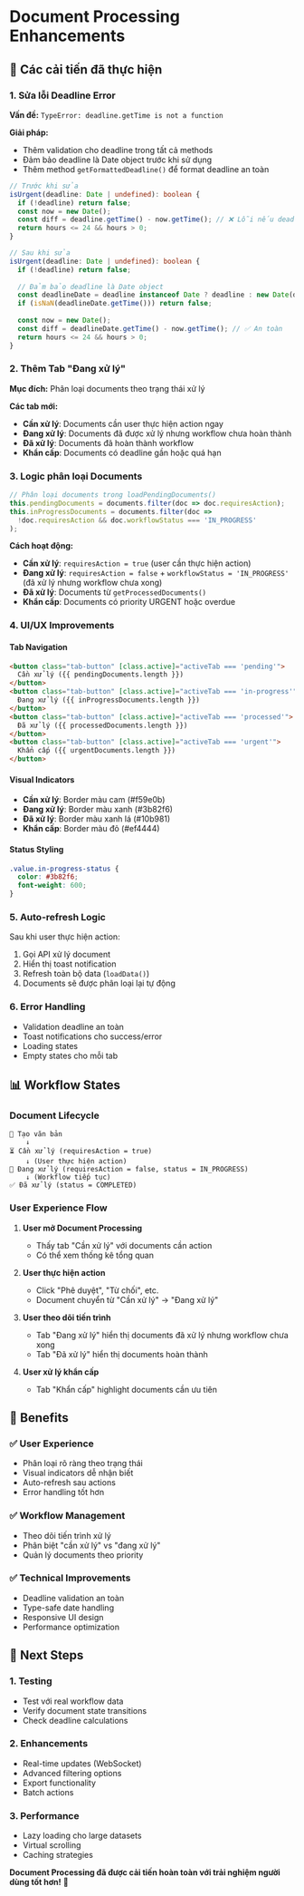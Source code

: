 # Document Processing Enhancements

## 🚀 Các cải tiến đã thực hiện

### 1. **Sửa lỗi Deadline Error**
**Vấn đề:** `TypeError: deadline.getTime is not a function`

**Giải pháp:**
- Thêm validation cho deadline trong tất cả methods
- Đảm bảo deadline là Date object trước khi sử dụng
- Thêm method `getFormattedDeadline()` để format deadline an toàn

```typescript
// Trước khi sửa
isUrgent(deadline: Date | undefined): boolean {
  if (!deadline) return false;
  const now = new Date();
  const diff = deadline.getTime() - now.getTime(); // ❌ Lỗi nếu deadline không phải Date
  return hours <= 24 && hours > 0;
}

// Sau khi sửa
isUrgent(deadline: Date | undefined): boolean {
  if (!deadline) return false;
  
  // Đảm bảo deadline là Date object
  const deadlineDate = deadline instanceof Date ? deadline : new Date(deadline);
  if (isNaN(deadlineDate.getTime())) return false;
  
  const now = new Date();
  const diff = deadlineDate.getTime() - now.getTime(); // ✅ An toàn
  return hours <= 24 && hours > 0;
}
```

### 2. **Thêm Tab "Đang xử lý"**
**Mục đích:** Phân loại documents theo trạng thái xử lý

**Các tab mới:**
- **Cần xử lý**: Documents cần user thực hiện action ngay
- **Đang xử lý**: Documents đã được xử lý nhưng workflow chưa hoàn thành
- **Đã xử lý**: Documents đã hoàn thành workflow
- **Khẩn cấp**: Documents có deadline gần hoặc quá hạn

### 3. **Logic phân loại Documents**

```typescript
// Phân loại documents trong loadPendingDocuments()
this.pendingDocuments = documents.filter(doc => doc.requiresAction);
this.inProgressDocuments = documents.filter(doc => 
  !doc.requiresAction && doc.workflowStatus === 'IN_PROGRESS'
);
```

**Cách hoạt động:**
- **Cần xử lý**: `requiresAction = true` (user cần thực hiện action)
- **Đang xử lý**: `requiresAction = false` + `workflowStatus = 'IN_PROGRESS'` (đã xử lý nhưng workflow chưa xong)
- **Đã xử lý**: Documents từ `getProcessedDocuments()`
- **Khẩn cấp**: Documents có priority URGENT hoặc overdue

### 4. **UI/UX Improvements**

#### Tab Navigation
```html
<button class="tab-button" [class.active]="activeTab === 'pending'">
  Cần xử lý ({{ pendingDocuments.length }})
</button>
<button class="tab-button" [class.active]="activeTab === 'in-progress'">
  Đang xử lý ({{ inProgressDocuments.length }})
</button>
<button class="tab-button" [class.active]="activeTab === 'processed'">
  Đã xử lý ({{ processedDocuments.length }})
</button>
<button class="tab-button" [class.active]="activeTab === 'urgent'">
  Khẩn cấp ({{ urgentDocuments.length }})
</button>
```

#### Visual Indicators
- **Cần xử lý**: Border màu cam (#f59e0b)
- **Đang xử lý**: Border màu xanh (#3b82f6)
- **Đã xử lý**: Border màu xanh lá (#10b981)
- **Khẩn cấp**: Border màu đỏ (#ef4444)

#### Status Styling
```css
.value.in-progress-status {
  color: #3b82f6;
  font-weight: 600;
}
```

### 5. **Auto-refresh Logic**
Sau khi user thực hiện action:
1. Gọi API xử lý document
2. Hiển thị toast notification
3. Refresh toàn bộ data (`loadData()`)
4. Documents sẽ được phân loại lại tự động

### 6. **Error Handling**
- Validation deadline an toàn
- Toast notifications cho success/error
- Loading states
- Empty states cho mỗi tab

## 📊 Workflow States

### Document Lifecycle
```
📝 Tạo văn bản
    ↓
⏳ Cần xử lý (requiresAction = true)
    ↓ (User thực hiện action)
🔄 Đang xử lý (requiresAction = false, status = IN_PROGRESS)
    ↓ (Workflow tiếp tục)
✅ Đã xử lý (status = COMPLETED)
```

### User Experience Flow
1. **User mở Document Processing**
   - Thấy tab "Cần xử lý" với documents cần action
   - Có thể xem thống kê tổng quan

2. **User thực hiện action**
   - Click "Phê duyệt", "Từ chối", etc.
   - Document chuyển từ "Cần xử lý" → "Đang xử lý"

3. **User theo dõi tiến trình**
   - Tab "Đang xử lý" hiển thị documents đã xử lý nhưng workflow chưa xong
   - Tab "Đã xử lý" hiển thị documents hoàn thành

4. **User xử lý khẩn cấp**
   - Tab "Khẩn cấp" highlight documents cần ưu tiên

## 🎯 Benefits

### ✅ **User Experience**
- Phân loại rõ ràng theo trạng thái
- Visual indicators dễ nhận biết
- Auto-refresh sau actions
- Error handling tốt hơn

### ✅ **Workflow Management**
- Theo dõi tiến trình xử lý
- Phân biệt "cần xử lý" vs "đang xử lý"
- Quản lý documents theo priority

### ✅ **Technical Improvements**
- Deadline validation an toàn
- Type-safe date handling
- Responsive UI design
- Performance optimization

## 🚀 Next Steps

### 1. **Testing**
- Test với real workflow data
- Verify document state transitions
- Check deadline calculations

### 2. **Enhancements**
- Real-time updates (WebSocket)
- Advanced filtering options
- Export functionality
- Batch actions

### 3. **Performance**
- Lazy loading cho large datasets
- Virtual scrolling
- Caching strategies

**Document Processing đã được cải tiến hoàn toàn với trải nghiệm người dùng tốt hơn!** 🎉
